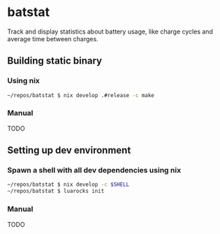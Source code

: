 # batstat

Track and display statistics about battery usage, like charge cycles and average time between charges.

## Building static binary

### Using nix

```bash
~/repos/batstat $ nix develop .#release -c make
```

### Manual

TODO

## Setting up dev environment

### Spawn a shell with all dev dependencies using nix

```bash
~/repos/batstat $ nix develop -c $SHELL
~/repos/batstat $ luarocks init
```

### Manual

TODO


